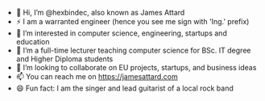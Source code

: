 - 👋 Hi, I’m @hexbindec, also known as James Attard
- ⚡ I am a warranted engineer (hence you see me sign with 'Ing.' prefix)
- 👀 I’m interested in computer science, engineering, startups and education
- 🌱 I’m a full-time lecturer teaching computer science for BSc. IT degree and Higher Diploma students
- 💞️ I’m looking to collaborate on EU projects, startups, and business ideas
- 📫 You can reach me on https://jamesattard.com
- 😄 Fun fact: I am the singer and lead guitarist of a local rock band

<!---
hexbindec/hexbindec is a ✨ special ✨ repository because its `README.md` (this file) appears on your GitHub profile.
You can click the Preview link to take a look at your changes.
--->
